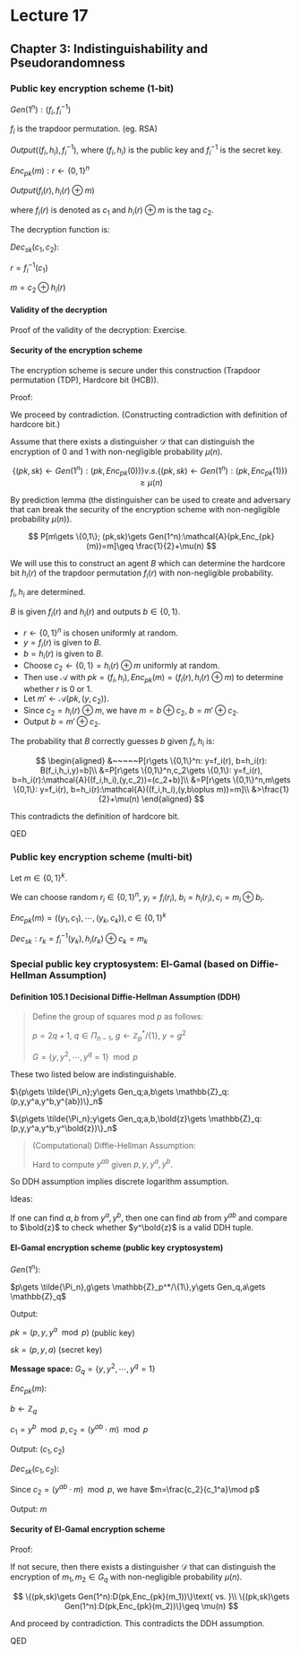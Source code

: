 # Lecture 17

## Chapter 3: Indistinguishability and Pseudorandomness

### Public key encryption scheme (1-bit)

$Gen(1^n):(f_i, f_i^{-1})$

$f_i$ is the trapdoor permutation. (eg. RSA)

$Output((f_i, h_i), f_i^{-1})$, where $(f_i, h_i)$ is the public key and $f_i^{-1}$ is the secret key.

$Enc_{pk}(m):r\gets \{0, 1\}^n$

$Output(f_i(r), h_i(r)\oplus m)$

where $f_i(r)$ is denoted as $c_1$ and $h_i(r)\oplus m$ is the tag $c_2$.

The decryption function is:

$Dec_{sk}(c_1, c_2)$:

$r=f_i^{-1}(c_1)$

$m=c_2\oplus h_i(r)$

#### Validity of the decryption

Proof of the validity of the decryption: Exercise.

#### Security of the encryption scheme

The encryption scheme is secure under this construction (Trapdoor permutation (TDP), Hardcore bit (HCB)).

Proof:

We proceed by contradiction. (Constructing contradiction with definition of hardcore bit.)

Assume that there exists a distinguisher $\mathcal{D}$ that can distinguish the encryption of $0$ and $1$ with non-negligible probability $\mu(n)$.

$$
\{(pk,sk)\gets Gen(1^n):(pk,Enc_{pk}(0))\} v.s.\{(pk,sk)\gets Gen(1^n):(pk,Enc_{pk}(1))\} \geq \mu(n)
$$

By prediction lemma (the distinguisher can be used to create and adversary that can break the security of the encryption scheme with non-negligible probability $\mu(n)$).

$$
P[m\gets \{0,1\}; (pk,sk)\gets Gen(1^n):\mathcal{A}(pk,Enc_{pk}(m))=m]\geq \frac{1}{2}+\mu(n)
$$

We will use this to construct an agent $B$ which can determine the hardcore bit $h_i(r)$ of the trapdoor permutation $f_i(r)$ with non-negligible probability.

$f_i,h_i$ are determined.

$B$ is given $f_i(r)$ and $h_i(r)$ and outputs $b\in \{0,1\}$.

- $r\gets \{0,1\}^n$ is chosen uniformly at random.
- $y=f_i(r)$ is given to $B$.
- $b=h_i(r)$ is given to $B$.
- Choose $c_2\gets \{0,1\}= h_i(r)\oplus m$ uniformly at random.
- Then use $\mathcal{A}$ with $pk=(f_i, h_i),Enc_{pk}(m)=(f_i(r), h_i(r)\oplus m)$ to determine whether $r$ is $0$ or $1$.
- Let $m'\gets \mathcal{A}(pk,(y,c_2))$.
- Since $c_2=h_i(r)\oplus m$, we have $m=b\oplus c_2$, $b=m'\oplus c_2$.
- Output $b=m'\oplus c_2$.

The probability that $B$ correctly guesses $b$ given $f_i,h_i$ is:

$$
\begin{aligned}
&~~~~~P[r\gets \{0,1\}^n: y=f_i(r), b=h_i(r): B(f_i,h_i,y)=b]\\
&=P[r\gets \{0,1\}^n,c_2\gets \{0,1\}: y=f_i(r), b=h_i(r):\mathcal{A}((f_i,h_i),(y,c_2))=(c_2+b)]\\
&=P[r\gets \{0,1\}^n,m\gets \{0,1\}: y=f_i(r), b=h_i(r):\mathcal{A}((f_i,h_i),(y,b\oplus m))=m]\\
&>\frac{1}{2}+\mu(n)
\end{aligned}
$$

This contradicts the definition of hardcore bit.

QED

### Public key encryption scheme (multi-bit)

Let $m\in \{0,1\}^k$.

We can choose random $r_i\in \{0,1\}^n$, $y_i=f_i(r_i)$, $b_i=h_i(r_i),c_i=m_i\oplus b_i$.

$Enc_{pk}(m)=((y_1,c_1),\cdots,(y_k,c_k)),c\in \{0,1\}^k$

$Dec_{sk}:r_k=f_i^{-1}(y_k),h_i(r_k)\oplus c_k=m_k$

### Special public key cryptosystem: El-Gamal (based on Diffie-Hellman Assumption)

#### Definition 105.1 Decisional Diffie-Hellman Assumption (DDH)

> Define the group of squares mod $p$ as follows:
> 
> $p=2q+1$, $q\in \Pi_{n-1}$, $g\gets \mathbb{Z}_p^*/\{1\}$, $y=g^2$
>
> $G=\{y,y^2,\cdots,y^q=1\}\mod p$

These two listed below are indistinguishable.

$\{p\gets \tilde{\Pi_n};y\gets Gen_q;a,b\gets \mathbb{Z}_q:(p,y,y^a,y^b,y^{ab})\}_n$

$\{p\gets \tilde{\Pi_n};y\gets Gen_q;a,b,\bold{z}\gets \mathbb{Z}_q:(p,y,y^a,y^b,y^\bold{z})\}_n$

> (Computational) Diffie-Hellman Assumption:
>
> Hard to compute $y^{ab}$ given $p,y,y^a,y^b$.

So DDH assumption implies discrete logarithm assumption.

Ideas:

If one can find $a,b$ from $y^a,y^b$, then one can find $ab$ from $y^{ab}$ and compare to $\bold{z}$ to check whether $y^\bold{z}$ is a valid DDH tuple.

#### El-Gamal encryption scheme (public key cryptosystem)

$Gen(1^n)$:

$p\gets \tilde{\Pi_n},g\gets \mathbb{Z}_p^*/\{1\},y\gets Gen_q,a\gets \mathbb{Z}_q$

Output:

$pk=(p,y,y^a\mod p)$ (public key)

$sk=(p,y,a)$ (secret key)

**Message space:** $G_q=\{y,y^2,\cdots,y^q=1\}$

$Enc_{pk}(m)$:

$b\gets \mathbb{Z}_q$

$c_1=y^b\mod p,c_2=(y^{ab}\cdot m)\mod p$

Output: $(c_1,c_2)$

$Dec_{sk}(c_1,c_2)$:

Since $c_2=(y^{ab}\cdot m)\mod p$, we have $m=\frac{c_2}{c_1^a}\mod p$

Output: $m$

#### Security of El-Gamal encryption scheme

Proof:

If not secure, then there exists a distinguisher $\mathcal{D}$ that can distinguish the encryption of $m_1,m_2\in G_q$ with non-negligible probability $\mu(n)$.

$$
\{(pk,sk)\gets Gen(1^n):D(pk,Enc_{pk}(m_1))\}\text{ vs. }\\
\{(pk,sk)\gets Gen(1^n):D(pk,Enc_{pk}(m_2))\}\geq \mu(n)
$$

And proceed by contradiction. This contradicts the DDH assumption.

QED

